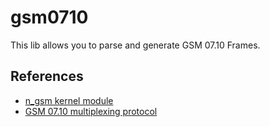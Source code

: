 # gsm0710

This lib allows you to parse and generate GSM 07.10 Frames.

## References

- [n_gsm kernel module](https://docs.kernel.org/driver-api/tty/n_gsm.html)
- [GSM 07.10 multiplexing protocol](https://www.3gpp.org/ftp/Specs/archive/07_series/07.10/0710-720.zip)